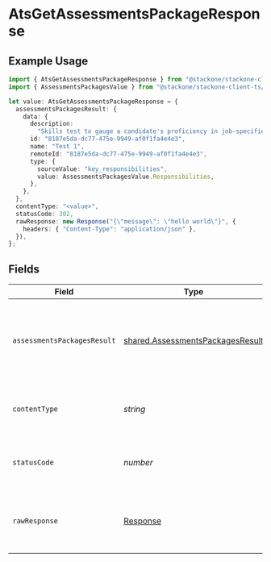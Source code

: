 # AtsGetAssessmentsPackageResponse

## Example Usage

```typescript
import { AtsGetAssessmentsPackageResponse } from "@stackone/stackone-client-ts/sdk/models/operations";
import { AssessmentsPackagesValue } from "@stackone/stackone-client-ts/sdk/models/shared";

let value: AtsGetAssessmentsPackageResponse = {
  assessmentsPackagesResult: {
    data: {
      description:
        "Skills test to gauge a candidate's proficiency in job-specific skills",
      id: "8187e5da-dc77-475e-9949-af0f1fa4e4e3",
      name: "Test 1",
      remoteId: "8187e5da-dc77-475e-9949-af0f1fa4e4e3",
      type: {
        sourceValue: "key_responsibilities",
        value: AssessmentsPackagesValue.Responsibilities,
      },
    },
  },
  contentType: "<value>",
  statusCode: 302,
  rawResponse: new Response("{\"message\": \"hello world\"}", {
    headers: { "Content-Type": "application/json" },
  }),
};
```

## Fields

| Field                                                                                       | Type                                                                                        | Required                                                                                    | Description                                                                                 |
| ------------------------------------------------------------------------------------------- | ------------------------------------------------------------------------------------------- | ------------------------------------------------------------------------------------------- | ------------------------------------------------------------------------------------------- |
| `assessmentsPackagesResult`                                                                 | [shared.AssessmentsPackagesResult](../../../sdk/models/shared/assessmentspackagesresult.md) | :heavy_minus_sign:                                                                          | The assessments package with the given identifier was retrieved.                            |
| `contentType`                                                                               | *string*                                                                                    | :heavy_check_mark:                                                                          | HTTP response content type for this operation                                               |
| `statusCode`                                                                                | *number*                                                                                    | :heavy_check_mark:                                                                          | HTTP response status code for this operation                                                |
| `rawResponse`                                                                               | [Response](https://developer.mozilla.org/en-US/docs/Web/API/Response)                       | :heavy_check_mark:                                                                          | Raw HTTP response; suitable for custom response parsing                                     |